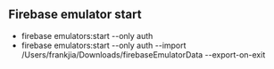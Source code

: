 ## Firebase emulator start

-   firebase emulators:start --only auth
-   firebase emulators:start --only auth --import /Users/frankjia/Downloads/firebaseEmulatorData --export-on-exit


